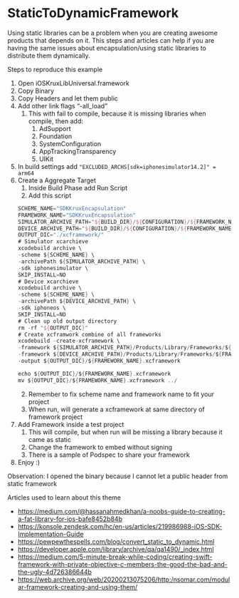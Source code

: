 # StaticToDynamicFramework  

Using static libraries can be a problem when you are creating awesome products that depends on it. This steps and articles can help if you are having the same issues about encapsulation/using static libraries to distribute them dynamically.  

Steps to reproduce this example

1. Open iOSKruxLibUniversal.framework 
2. Copy Binary
3. Copy Headers and let them public
4. Add other link flags “-all_load”
    1. This with fail to compile, because it is missing libraries when compile, then add:
        1. AdSupport
        2. Foundation
        3. SystemConfiguration
        4. AppTrackingTransparency
        5. UIKit
5. In build settings add ```"EXCLUDED_ARCHS[sdk=iphonesimulator14.2]" = arm64```
6. Create a Aggregate Target
    1. Inside Build Phase add Run Script
    1. Add this script
    ```swift
    SCHEME_NAME="SDKKruxEncapsulation"
    FRAMEWORK_NAME="SDKKruxEncapsulation"
    SIMULATOR_ARCHIVE_PATH="${BUILD_DIR}/${CONFIGURATION}/${FRAMEWORK_NAME}-iphonesimulator.xcarchive"
    DEVICE_ARCHIVE_PATH="${BUILD_DIR}/${CONFIGURATION}/${FRAMEWORK_NAME}-iphoneos.xcarchive"
    OUTPUT_DIC="./xcframework/"
    # Simulator xcarchieve
    xcodebuild archive \
    -scheme ${SCHEME_NAME} \
    -archivePath ${SIMULATOR_ARCHIVE_PATH} \
    -sdk iphonesimulator \
    SKIP_INSTALL=NO
    # Device xcarchieve
    xcodebuild archive \
    -scheme ${SCHEME_NAME} \
    -archivePath ${DEVICE_ARCHIVE_PATH} \
    -sdk iphoneos \
    SKIP_INSTALL=NO
    # Clean up old output directory
    rm -rf "${OUTPUT_DIC}"
    # Create xcframwork combine of all frameworks
    xcodebuild -create-xcframework \
    -framework ${SIMULATOR_ARCHIVE_PATH}/Products/Library/Frameworks/${FRAMEWORK_NAME}.framework \
    -framework ${DEVICE_ARCHIVE_PATH}/Products/Library/Frameworks/${FRAMEWORK_NAME}.framework \
    -output ${OUTPUT_DIC}/${FRAMEWORK_NAME}.xcframework

    echo ${OUTPUT_DIC}/${FRAMEWORK_NAME}.xcframework
    mv ${OUTPUT_DIC}/${FRAMEWORK_NAME}.xcframework ../
    ```
    2. Remember to fix scheme name and framework name to fit your project
    3. When run, will generate a xcframework at same directory of framework project
6. Add Framework inside a test project
    1. This will compile, but when run will be missing a library because it came as static
    2. Change the framework to embed without signing
    3. There is a sample of Podspec to share your framework
7. Enjoy :) 

Observation: I opened the binary because I cannot let a public header from static framework  

Articles used to learn about this theme  
- https://medium.com/@hassanahmedkhan/a-noobs-guide-to-creating-a-fat-library-for-ios-bafe8452b84b
- https://konsole.zendesk.com/hc/en-us/articles/219986988-iOS-SDK-Implementation-Guide
- https://pewpewthespells.com/blog/convert_static_to_dynamic.html
- https://developer.apple.com/library/archive/qa/qa1490/_index.html
- https://medium.com/5-minute-break-while-coding/creating-swift-framework-with-private-objective-c-members-the-good-the-bad-and-the-ugly-4d726386644b
- https://web.archive.org/web/20200213075206/http:/nsomar.com/modular-framework-creating-and-using-them/
